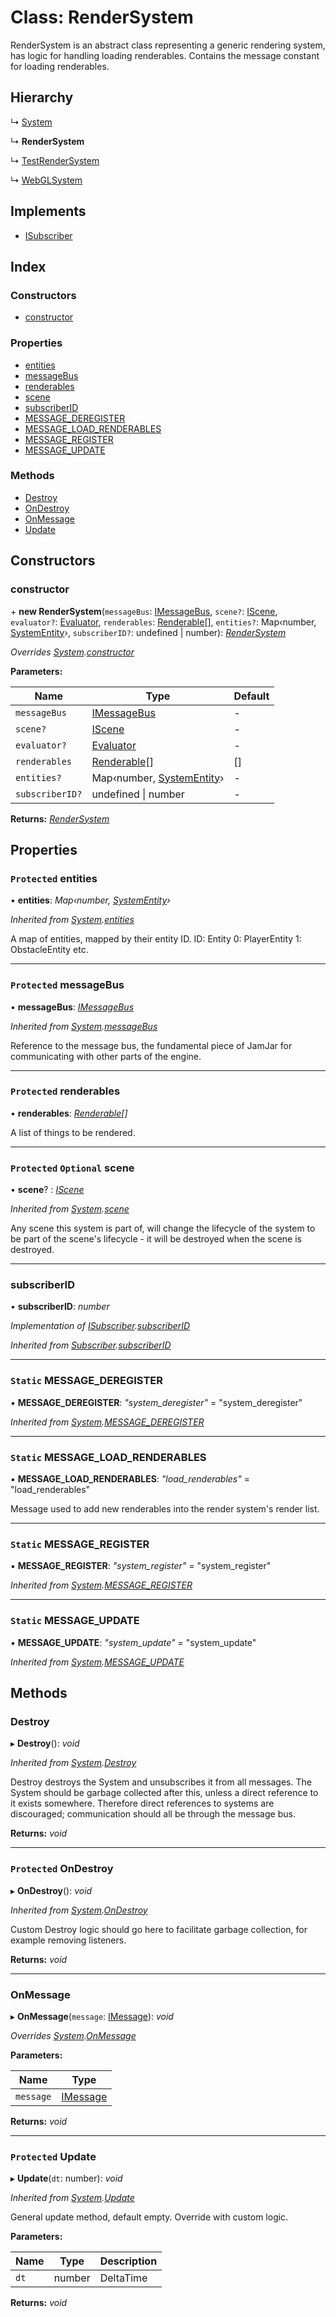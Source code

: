 
# Class: RenderSystem

RenderSystem is an abstract class representing a generic rendering system,
has logic for handling loading renderables.
Contains the message constant for loading renderables.

## Hierarchy

  ↳ [System](system.md)

  ↳ **RenderSystem**

  ↳ [TestRenderSystem](testrendersystem.md)

  ↳ [WebGLSystem](webglsystem.md)

## Implements

* [ISubscriber](../interfaces/isubscriber.md)

## Index

### Constructors

* [constructor](rendersystem.md#constructor)

### Properties

* [entities](rendersystem.md#protected-entities)
* [messageBus](rendersystem.md#protected-messagebus)
* [renderables](rendersystem.md#protected-renderables)
* [scene](rendersystem.md#protected-optional-scene)
* [subscriberID](rendersystem.md#subscriberid)
* [MESSAGE_DEREGISTER](rendersystem.md#static-message_deregister)
* [MESSAGE_LOAD_RENDERABLES](rendersystem.md#static-message_load_renderables)
* [MESSAGE_REGISTER](rendersystem.md#static-message_register)
* [MESSAGE_UPDATE](rendersystem.md#static-message_update)

### Methods

* [Destroy](rendersystem.md#destroy)
* [OnDestroy](rendersystem.md#protected-ondestroy)
* [OnMessage](rendersystem.md#onmessage)
* [Update](rendersystem.md#protected-update)

## Constructors

###  constructor

\+ **new RenderSystem**(`messageBus`: [IMessageBus](../interfaces/imessagebus.md), `scene?`: [IScene](../interfaces/iscene.md), `evaluator?`: [Evaluator](../README.md#evaluator), `renderables`: [Renderable](renderable.md)[], `entities?`: Map‹number, [SystemEntity](systementity.md)›, `subscriberID?`: undefined | number): *[RenderSystem](rendersystem.md)*

*Overrides [System](system.md).[constructor](system.md#constructor)*

**Parameters:**

Name | Type | Default |
------ | ------ | ------ |
`messageBus` | [IMessageBus](../interfaces/imessagebus.md) | - |
`scene?` | [IScene](../interfaces/iscene.md) | - |
`evaluator?` | [Evaluator](../README.md#evaluator) | - |
`renderables` | [Renderable](renderable.md)[] | [] |
`entities?` | Map‹number, [SystemEntity](systementity.md)› | - |
`subscriberID?` | undefined &#124; number | - |

**Returns:** *[RenderSystem](rendersystem.md)*

## Properties

### `Protected` entities

• **entities**: *Map‹number, [SystemEntity](systementity.md)›*

*Inherited from [System](system.md).[entities](system.md#protected-entities)*

A map of entities, mapped by their entity ID.
ID: Entity
0: PlayerEntity
1: ObstacleEntity
etc.

___

### `Protected` messageBus

• **messageBus**: *[IMessageBus](../interfaces/imessagebus.md)*

*Inherited from [System](system.md).[messageBus](system.md#protected-messagebus)*

Reference to the message bus, the fundamental piece of JamJar
for communicating with other parts of the engine.

___

### `Protected` renderables

• **renderables**: *[Renderable](renderable.md)[]*

A list of things to be rendered.

___

### `Protected` `Optional` scene

• **scene**? : *[IScene](../interfaces/iscene.md)*

*Inherited from [System](system.md).[scene](system.md#protected-optional-scene)*

Any scene this system is part of, will change the lifecycle of the
system to be part of the scene's lifecycle - it will be destroyed
when the scene is destroyed.

___

###  subscriberID

• **subscriberID**: *number*

*Implementation of [ISubscriber](../interfaces/isubscriber.md).[subscriberID](../interfaces/isubscriber.md#subscriberid)*

*Inherited from [Subscriber](subscriber.md).[subscriberID](subscriber.md#subscriberid)*

___

### `Static` MESSAGE_DEREGISTER

▪ **MESSAGE_DEREGISTER**: *"system_deregister"* = "system_deregister"

*Inherited from [System](system.md).[MESSAGE_DEREGISTER](system.md#static-message_deregister)*

___

### `Static` MESSAGE_LOAD_RENDERABLES

▪ **MESSAGE_LOAD_RENDERABLES**: *"load_renderables"* = "load_renderables"

Message used to add new renderables into the render system's render list.

___

### `Static` MESSAGE_REGISTER

▪ **MESSAGE_REGISTER**: *"system_register"* = "system_register"

*Inherited from [System](system.md).[MESSAGE_REGISTER](system.md#static-message_register)*

___

### `Static` MESSAGE_UPDATE

▪ **MESSAGE_UPDATE**: *"system_update"* = "system_update"

*Inherited from [System](system.md).[MESSAGE_UPDATE](system.md#static-message_update)*

## Methods

###  Destroy

▸ **Destroy**(): *void*

*Inherited from [System](system.md).[Destroy](system.md#destroy)*

Destroy destroys the System and unsubscribes it from all messages.
The System should be garbage collected after this, unless a direct
reference to it exists somewhere. Therefore direct references to
systems are discouraged; communication should all be through the
message bus.

**Returns:** *void*

___

### `Protected` OnDestroy

▸ **OnDestroy**(): *void*

*Inherited from [System](system.md).[OnDestroy](system.md#protected-ondestroy)*

Custom Destroy logic should go here to facilitate garbage collection, for example
removing listeners.

**Returns:** *void*

___

###  OnMessage

▸ **OnMessage**(`message`: [IMessage](../interfaces/imessage.md)): *void*

*Overrides [System](system.md).[OnMessage](system.md#onmessage)*

**Parameters:**

Name | Type |
------ | ------ |
`message` | [IMessage](../interfaces/imessage.md) |

**Returns:** *void*

___

### `Protected` Update

▸ **Update**(`dt`: number): *void*

*Inherited from [System](system.md).[Update](system.md#protected-update)*

General update method, default empty. Override with custom logic.

**Parameters:**

Name | Type | Description |
------ | ------ | ------ |
`dt` | number | DeltaTime  |

**Returns:** *void*
